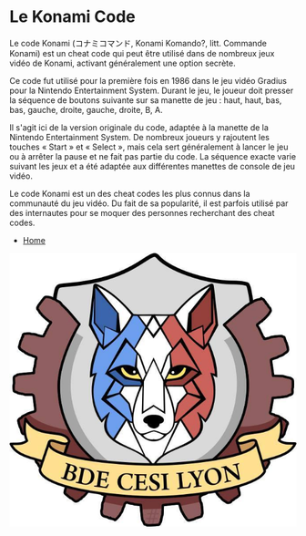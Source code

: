 # Le Konami Code

Le code Konami (コナミコマンド, Konami Komando?, litt. Commande Konami) est un cheat code qui peut être utilisé dans de nombreux jeux vidéo de Konami, activant généralement une option secrète.

Ce code fut utilisé pour la première fois en 1986 dans le jeu vidéo Gradius pour la Nintendo Entertainment System. Durant le jeu, le joueur doit presser la séquence de boutons suivante sur sa manette de jeu : haut, haut, bas, bas, gauche, droite, gauche, droite, B, A.

Il s'agit ici de la version originale du code, adaptée à la manette de la Nintendo Entertainment System. De nombreux joueurs y rajoutent les touches « Start » et « Select », mais cela sert généralement à lancer le jeu ou à arrêter la pause et ne fait pas partie du code. La séquence exacte varie suivant les jeux et a été adaptée aux différentes manettes de console de jeu vidéo.

Le code Konami est un des cheat codes les plus connus dans la communauté du jeu vidéo. Du fait de sa popularité, il est parfois utilisé par des internautes pour se moquer des personnes recherchant des cheat codes. 

* [Home](.)

![Logo du BDE](bde/logo.jpg)

